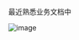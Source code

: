 最近熟悉业务文档中

![image](https://github.com/user-attachments/assets/f56fe38c-3bd3-4c03-9efc-be049c81eaa5)
